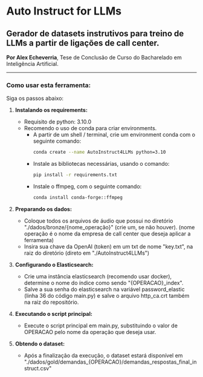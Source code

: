# Auto Instruct for LLMs

## Gerador de datasets instrutivos para treino de LLMs a partir de ligações de call center.

**Por Alex Echeverria**, Tese de Conclusão de Curso do Bacharelado em Inteligência Artificial.

---

### Como usar esta ferramenta:

Siga os passos abaixo:

1. **Instalando os requirements:**
   - Requisito de python: 3.10.0
   - Recomendo o uso de conda para criar environments.
     - A partir de um shell / terminal, crie um environment conda com o seguinte comando:
       ```bash
       conda create --name AutoInstruct4LLMs python=3.10
       ```
     - Instale as bibliotecas necessárias, usando o comando:
       ```bash
       pip install -r requirements.txt
       ```
     - Instale o ffmpeg, com o seguinte comando:
       ```bash
       conda install conda-forge::ffmpeg
       ```

2. **Preparando os dados:**
   - Coloque todos os arquivos de áudio que possui no diretório "./dados/bronze/{nome_operação}" (crie um, se não houver). (nome operação é o nome da empresa de call center que deseja aplicar a ferramenta)
   - Insira sua chave da OpenAI (token) em um txt de nome "key.txt", na raiz do diretório (direto em "./AutoInstruct4LLMs")

3. **Configurando o Elasticsearch:**
   - Crie uma instância elasticsearch (recomendo usar docker), determine o nome do índice como sendo "{OPERACAO}_index".
   - Salve a sua senha do elasticsearch na variável password_elastic (linha 36 do código main.py) e salve o arquivo http_ca.crt também na raiz do repositório.  

4. **Executando o script principal:**
   - Execute o script principal em main.py, substituindo o valor de OPERACAO pelo nome da operação que deseja usar.

5. **Obtendo o dataset:**
   - Após a finalização da execução, o dataset estará disponível em "./dados/gold/demandas_{OPERACAO}/demandas_respostas_final_instruct.csv"

